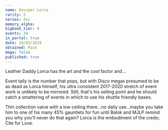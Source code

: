 ```yaml
---
name: Usurper Lorca
rarity: 5
series: dsc
memory_alpha:
bigbook_tier: 9
events: 34
in_portal: true
date: 19/03/2019
obtained: Pack
mega: false
published: true
---
```


Leather Daddy Lorca has the art and the cool factor and...

Event tally is the number that pops, but with Disco megas presumed to be as dead as Lorca himself, his ultra consistent 2017-2020 stretch of event work is unlikely to be mirrored. Still, that's his selling point and he should catch a smattering of events in which to use his shuttle friendly bases.

Thin collection value with a low ceiling there...no daily use...maybe you take him to one of his many 45% gauntlets for fun until Balok and MJLP remind you why you'll never do that again? Lorca is the embodiment of the credo; Cite for Love.
